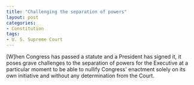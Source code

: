 ```yaml
---
title: "Challenging the separation of powers"
layout: post
categories:
- Constitution
tags:
- U. S. Supreme Court
---
```


[W]hen Congress has passed a statute and a President has signed it, it poses grave challenges to the separation of powers for the Executive at a particular moment to be able to nullify Congress' enactment solely on its own initiative and without any determination from the Court.